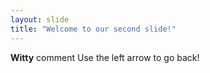 ```yaml
---
layout: slide
title: "Welcome to our second slide!"
---
```

**Witty** comment
Use the left arrow to go back!
